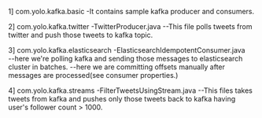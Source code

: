 1] com.yolo.kafka.basic 
-It contains sample kafka producer and consumers.

2] com.yolo.kafka.twitter
-TwitterProducer.java 
--This file polls tweets from twitter and push those tweets to kafka topic.
                             
3] com.yolo.kafka.elasticsearch
-ElasticsearchIdempotentConsumer.java  
--here we're polling kafka and sending those messages to elasticsearch cluster in batches.
--here we are committing offsets manually after messages are processed(see consumer properties.)

4] com.yolo.kafka.streams
-FilterTweetsUsingStream.java 
--This files takes tweets from kafka and pushes only those tweets back to kafka having user's follower count > 1000.
